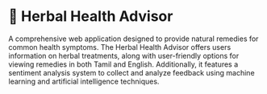 # 🌿 Herbal Health Advisor
A comprehensive web application designed to provide natural remedies for common health 
symptoms. The Herbal Health Advisor offers users information on herbal treatments, along 
with user-friendly options for viewing remedies in both Tamil and English. Additionally, it 
features a sentiment analysis system to collect and analyze feedback using machine learning 
and artificial intelligence techniques.
